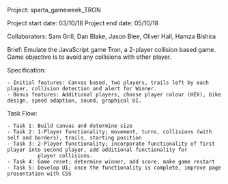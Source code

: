 Project: sparta_gameweek_TRON

Project start date: 03/10/18 
Project end date: 05/10/18

Collaborators: Sam Grill, Dan Blake, Jason Blee, Oliver Hall, Hamza Bishira

Brief: Emulate the JavaScript game Tron, a 2-player collision based game. Game objective is to avoid any collisions with other player.

Specification:

    - Initial features: Canvas based, two players, trails left by each player, collision detection and alert for Winner.
    - Bonus features: Additional players, choose player colour (HEX), bike design, speed adaption, sound, graphical UI.

Task Flow: 

    - Task 1: Build canvas and determine size
    - Task 2: 1-Player functionality; movement, turns, collisions (with self and borders), trails, starting position
    - Task 3: 2-Player functionality; incorporate functionality of first player into second player, add additional functionality for 
              player collisions.
    - Task 4: Game reset; determine winner, add score, make game restart
    - Task 5: Develop UI; once the functionality is complete, improve page presentation with CSS








